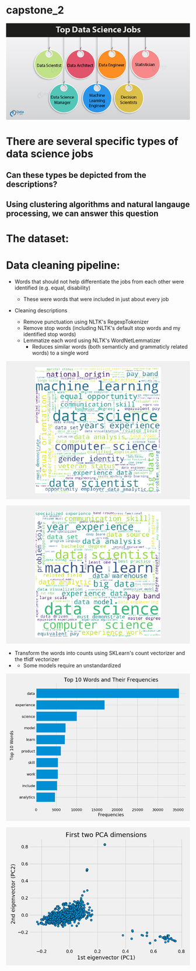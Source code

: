 # capstone_2
![](imgs/Top-Data-Science-Jobs.png)

# There are several specific types of data science jobs
## Can these types be depicted from the descriptions?
## Using clustering algorithms and natural langauge processing, we can answer this question

# The dataset:

# Data cleaning pipeline:
* Words that should not help differentiate the jobs from each other were identified (e.g. equal, disability)
    * These were words that were included in just about every job

* Cleaning descriptions
    * Remove punctuation using NLTK's RegexpTokenizer
    * Remove stop words (including NLTK's default stop words and my identified stop words)
    * Lemmatize each word using NLTK's WordNetLemmatizer
        * Reduces similar words (both semanticly and grammaticly related words) to a single word

![](imgs/wordcloud_only_punct_removed.png)

![](imgs/wordcloud_cleaned_descriptions.png)

* Transform the words into counts using SKLearn's count vectorizer and the tfidf vectorizer
* * Some models require an unstandardized 


![](imgs/top_10_words_and_frequencies.png)

![](imgs/first_two_pca_dimensions.png)

